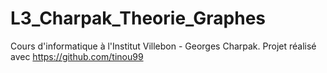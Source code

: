 # L3_Charpak_Theorie_Graphes
Cours d'informatique à l'Institut Villebon - Georges Charpak.
Projet réalisé avec https://github.com/tinou99
